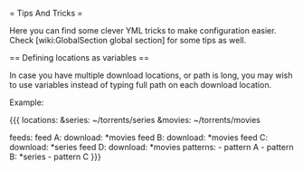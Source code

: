 = Tips And Tricks =

Here you can find some clever YML tricks to make configuration easier. Check [wiki:GlobalSection global section] for some tips as well.

== Defining locations as variables ==

In case you have multiple download locations, or path is long, you may wish to use variables instead of typing full path on each download location.

Example:

{{{
locations:
  &series: ~/torrents/series
  &movies: ~/torrents/movies

feeds:
  feed A:
    download: *movies
  feed B:
    download: *movies
  feed C:
    download: *series
  feed D:
    download: *movies
    patterns:
      - pattern A
      - pattern B: *series
      - pattern C
}}}